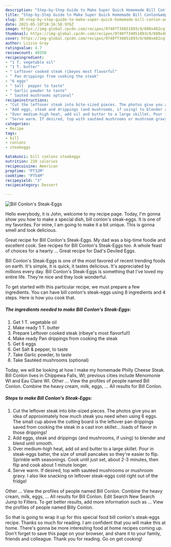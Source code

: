 ```yaml
---
description: "Step-by-Step Guide to Make Super Quick Homemade Bill Conlon&amp;#39;s Steak-Eggs"
title: "Step-by-Step Guide to Make Super Quick Homemade Bill Conlon&amp;#39;s Steak-Eggs"
slug: 30-step-by-step-guide-to-make-super-quick-homemade-bill-conlon-and-39-s-steak-eggs
date: 2021-05-10T18:16:58.976Z
image: https://img-global.cpcdn.com/recipes/9740ff34851893c9/680x482cq70/bill-conlons-steak-eggs-recipe-main-photo.jpg
thumbnail: https://img-global.cpcdn.com/recipes/9740ff34851893c9/680x482cq70/bill-conlons-steak-eggs-recipe-main-photo.jpg
cover: https://img-global.cpcdn.com/recipes/9740ff34851893c9/680x482cq70/bill-conlons-steak-eggs-recipe-main-photo.jpg
author: Lizzie Gray
ratingvalue: 4.7
reviewcount: 40350
recipeingredient:
- "1 T. vegetable oil"
- "1 T. butter"
- " Leftover cooked steak ribeyes most flavorful"
- " Pan drippings from cooking the steak"
- "6 eggs"
- " Salt  pepper to taste"
- " Garlic powder to taste"
- " Sauted mushrooms optional"
recipeinstructions:
- "Cut the leftover steak into bite-sized pieces. The photos give you an idea of approximately how much steak you need when using 6 eggs. The small cup above the cutting board is the leftover pan drippings saved from cooking the steak in a cast iron skillet....loads of flavor in those drippings!"
- "Add eggs, steak and drippings (and mushrooms, if using) to blender and blend until smooth."
- "Over medium-high heat, add oil and butter to a large skillet. Pour in steak-eggs batter, the size of small pancakes so they&#39;re easier to flip. Sprinkle with seasonings. Cook until just set, about 2-3 minutes, then flip and cook about 1 minute longer."
- "Serve warm. If desired, top with sautéed mushrooms or mushroom gravy. I also like snacking on leftover steak-eggs cold right out of the fridge!"
categories:
- Recipe
tags:
- bill
- conlons
- steakeggs

katakunci: bill conlons steakeggs 
nutrition: 220 calories
recipecuisine: American
preptime: "PT32M"
cooktime: "PT54M"
recipeyield: "3"
recipecategory: Dessert

---
```



![Bill Conlon&#39;s Steak-Eggs](https://img-global.cpcdn.com/recipes/9740ff34851893c9/680x482cq70/bill-conlons-steak-eggs-recipe-main-photo.jpg)

Hello everybody, it is John, welcome to my recipe page. Today, I'm gonna show you how to make a special dish, bill conlon&#39;s steak-eggs. It is one of my favorites. For mine, I am going to make it a bit unique. This is gonna smell and look delicious.

Great recipe for Bill Conlon&#39;s Steak-Eggs. My dad was a big-time foodie and excellent cook. See recipes for Bill Conlon&#39;s Steak-Eggs too. A whole feast of choices for a hearty … Great recipe for Dad&#39;s Deviled Eggs.

Bill Conlon&#39;s Steak-Eggs is one of the most favored of recent trending foods on earth. It's simple, it is quick, it tastes delicious. It's appreciated by millions every day. Bill Conlon&#39;s Steak-Eggs is something that I've loved my entire life. They're nice and they look wonderful.


To get started with this particular recipe, we must prepare a few ingredients. You can have bill conlon&#39;s steak-eggs using 8 ingredients and 4 steps. Here is how you cook that.

<!--inarticleads1-->

##### The ingredients needed to make Bill Conlon&#39;s Steak-Eggs:

1. Get 1 T. vegetable oil
1. Make ready 1 T. butter
1. Prepare  Leftover cooked steak (ribeye&#39;s most flavorful!)
1. Make ready  Pan drippings from cooking the steak
1. Get 6 eggs
1. Get  Salt &amp; pepper, to taste
1. Take  Garlic powder, to taste
1. Take  Sautéed mushrooms (optional)


Today, we will be looking at how I make my homemade Philly Cheese Steak. Bill Conlon lives in Chippewa Falls, WI; previous cities include Menomonie WI and Eau Claire WI. Other … View the profiles of people named Bill Conlon. Combine the heavy cream, milk, eggs, … All results for Bill Conlon. 

<!--inarticleads2-->

##### Steps to make Bill Conlon&#39;s Steak-Eggs:

1. Cut the leftover steak into bite-sized pieces. The photos give you an idea of approximately how much steak you need when using 6 eggs. The small cup above the cutting board is the leftover pan drippings saved from cooking the steak in a cast iron skillet....loads of flavor in those drippings!
1. Add eggs, steak and drippings (and mushrooms, if using) to blender and blend until smooth.
1. Over medium-high heat, add oil and butter to a large skillet. Pour in steak-eggs batter, the size of small pancakes so they&#39;re easier to flip. Sprinkle with seasonings. Cook until just set, about 2-3 minutes, then flip and cook about 1 minute longer.
1. Serve warm. If desired, top with sautéed mushrooms or mushroom gravy. I also like snacking on leftover steak-eggs cold right out of the fridge!


Other … View the profiles of people named Bill Conlon. Combine the heavy cream, milk, eggs, … All results for Bill Conlon. Edit Search New Search Jump to Filters. To get better results, add more information such as … View the profiles of people named Billy Conlon. 

So that is going to wrap it up for this special food bill conlon&#39;s steak-eggs recipe. Thanks so much for reading. I am confident that you will make this at home. There's gonna be more interesting food at home recipes coming up. Don't forget to save this page on your browser, and share it to your family, friends and colleague. Thank you for reading. Go on get cooking!

